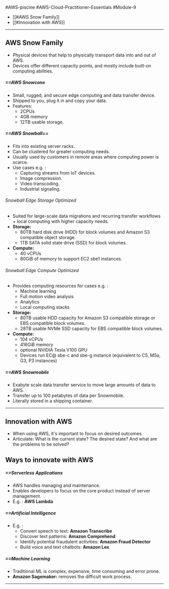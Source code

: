 #AWS-piscine #AWS-Cloud-Practitioner-Essentials #Module-9

- [[#AWS Snow Family]]
- [[#Innovation with AWS]]
----
## AWS Snow Family
- Physical devices that help to physically transport data into and out of AWS.
- Devices offer different capacity points, and mostly include built-on computing abilities.
##### ==AWS Snowcone
- Small, rugged, and secure edge computing and data transfer device.
- Shipped to you, plug it in and copy your data.
- Features:
	- 2CPUs
	- 4GB memory
	- 12TB usable storage.
##### ==AWS Snowball==
- Fits into existing server racks.
- Can be clustered for greater computing needs.
- Usually used by customers in remote areas where computing power is scarce.
- Use cases e.g. :
	- Capturing streams from IoT devices.
	- Image compression.
	- Video transcoding.
	- Industrial signaling.
###### Snowball Edge Storage Optimized
- Suited for large-scale data migrations and recurring transfer workflows + local computing with higher capacity needs.
- **Storage:**
	- 80TB hard disk drive (HDD) for block volumes and Amazon S3 compatible object storage.
	- 1TB SATA solid state drive (SSD) for block volumes.
- **Compute:**
	- 40 vCPUs
	- 80GiB of memory to support EC2 sbe1 instances.

###### Snowball Edge Compute Optimized
- Provides computing resources for cases e.g. :
	- Machine learning
	- Full motion video analysis
	- Analytics
	- Local computing stacks
- **Storage:**
	- 80TB usable HDD capacity for Amazon S3 compatible storage or EBS compatible block volumes.
	- 28TB usable NVMe SSD capacity for EBS compatible block volumes.
- **Compute:**
	- 104 vCPUs
	- 416GiB memory
	- optional NVIDIA Tesla V100 GPU
	- Devices run EC@ sbe-c and sbe-g instance (equivalent to C5, M5a, G3, P3 instances)
##### ==AWS Snowmobile
- Exabyte scale data transfer service to move large amounts of data to AWS.
- Transfer up to 100 petabytes of data per Snowmobile.
- Literally stored in a shipping container.

-----
## Innovation with AWS
- When using AWS, it's important to focus on desired outcomes.
- Articulate: What is the current state? The desired state? And what are the problems to be solved?
## Ways to innovate with AWS
##### ==Serverless Applications
- AWS handles managing and maintenance.
- Enables developers to focus on the core product instead of server management.
- E.g. : **AWS Lambda**
##### ==Artificial Intelligence
- E.g. :
	- Convert speech to text: **Amazon Transcribe**
	- Discover text patterns: **Amazon Comprehend**
	- Identify potential fraudulent activities: **Amazon Fraud Detector**
	- Build voice and text chatbots: **Amazon Lex**
##### ==Machine Learning
- Traditional ML is complex, expensive, time consuming and error prone.
- **Amazon Sagemaker:** removes the difficult work process.

---

